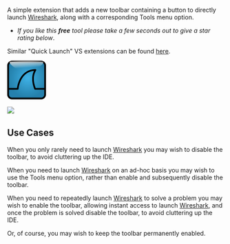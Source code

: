 [ThirdPartyAppHomePage]: https://www.wireshark.org/
[VisualStudioURL]: https://www.visualstudio.com/

A simple extension that adds a new toolbar containing a button to directly launch [Wireshark][ThirdPartyAppHomePage], along with a corresponding Tools menu option.

 - *If you like this ***free*** tool please take a few seconds out to give a star rating below*.

Similar "Quick Launch" VS extensions can be found [here](https://marketplace.visualstudio.com/search?term=trevellick&target=VS&sortBy=Relevance).

[![Wireshark](Resources/VsixExtensionIcon_90x90.png)][ThirdPartyAppHomePage]

![](ThirdPartyScreenShot.png)

## Use Cases

When you only rarely need to launch [Wireshark][ThirdPartyAppHomePage] you may wish to disable the toolbar, to avoid cluttering up the IDE.

When you need to launch [Wireshark][ThirdPartyAppHomePage] on an ad-hoc basis you may wish to use the Tools menu option, rather than enable and subsequently disable the toolbar.

When you need to repeatedly launch [Wireshark][ThirdPartyAppHomePage] to solve a problem you may wish to enable the toolbar, allowing instant access to launch [Wireshark][ThirdPartyAppHomePage], and once the problem is solved disable the toolbar, to avoid cluttering up the IDE.

Or, of course, you may wish to keep the toolbar permanently enabled.
